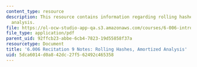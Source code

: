 ```yaml
---
content_type: resource
description: This resource contains information regarding rolling hashes, amortized
  analysis.
file: https://ol-ocw-studio-app-qa.s3.amazonaws.com/courses/6-006-introduction-to-algorithms-fall-2011/5dca6014d0a842dc27f562492c465358_MIT6_006F11_rec09.pdf
file_type: application/pdf
parent_uid: 92ffcb23-abbe-6cb4-7823-19d55858f37a
resourcetype: Document
title: '6.006 Recitation 9 Notes: Rolling Hashes, Amortized Analysis'
uid: 5dca6014-d0a8-42dc-27f5-62492c465358
---
```

